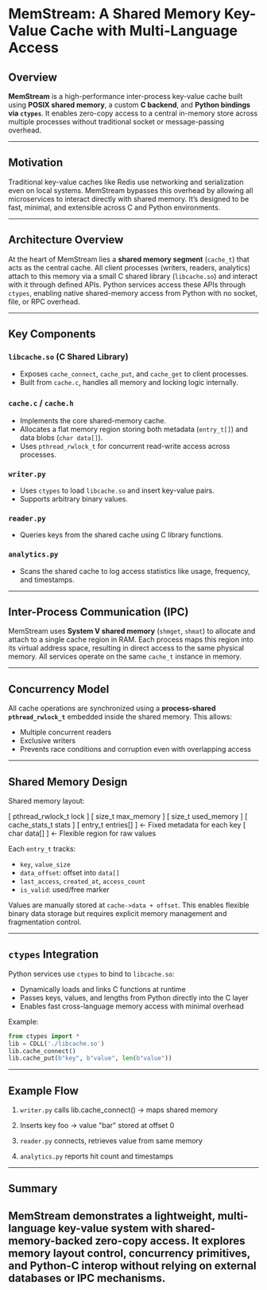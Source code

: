 # MemStream: A Shared Memory Key-Value Cache with Multi-Language Access

## Overview

**MemStream** is a high-performance inter-process key-value cache built using **POSIX shared memory**, a custom **C backend**, and **Python bindings via `ctypes`**. It enables zero-copy access to a central in-memory store across multiple processes without traditional socket or message-passing overhead.

---

## Motivation

Traditional key-value caches like Redis use networking and serialization even on local systems. MemStream bypasses this overhead by allowing all microservices to interact directly with shared memory. It’s designed to be fast, minimal, and extensible across C and Python environments.

---

## Architecture Overview

At the heart of MemStream lies a **shared memory segment** (`cache_t`) that acts as the central cache. All client processes (writers, readers, analytics) attach to this memory via a small C shared library (`libcache.so`) and interact with it through defined APIs. Python services access these APIs through `ctypes`, enabling native shared-memory access from Python with no socket, file, or RPC overhead.

---

## Key Components

### `libcache.so` (C Shared Library)
- Exposes `cache_connect`, `cache_put`, and `cache_get` to client processes.
- Built from `cache.c`, handles all memory and locking logic internally.

### `cache.c` / `cache.h`
- Implements the core shared-memory cache.
- Allocates a flat memory region storing both metadata (`entry_t[]`) and data blobs (`char data[]`).
- Uses `pthread_rwlock_t` for concurrent read-write access across processes.

### `writer.py`
- Uses `ctypes` to load `libcache.so` and insert key-value pairs.
- Supports arbitrary binary values.

### `reader.py`
- Queries keys from the shared cache using C library functions.

### `analytics.py`
- Scans the shared cache to log access statistics like usage, frequency, and timestamps.

---

## Inter-Process Communication (IPC)

MemStream uses **System V shared memory** (`shmget`, `shmat`) to allocate and attach to a single cache region in RAM. Each process maps this region into its virtual address space, resulting in direct access to the same physical memory. All services operate on the same `cache_t` instance in memory.

---

## Concurrency Model

All cache operations are synchronized using a **process-shared `pthread_rwlock_t`** embedded inside the shared memory. This allows:
- Multiple concurrent readers
- Exclusive writers
- Prevents race conditions and corruption even with overlapping access

---

## Shared Memory Design

Shared memory layout:

[ pthread_rwlock_t lock ]
[ size_t max_memory ]
[ size_t used_memory ]
[ cache_stats_t stats ]
[ entry_t entries[] ] <- Fixed metadata for each key
[ char data[] ] <- Flexible region for raw values


Each `entry_t` tracks:
- `key`, `value_size`
- `data_offset`: offset into `data[]`
- `last_access`, `created_at`, `access_count`
- `is_valid`: used/free marker

Values are manually stored at `cache->data + offset`. This enables flexible binary data storage but requires explicit memory management and fragmentation control.

---

## `ctypes` Integration

Python services use `ctypes` to bind to `libcache.so`:
- Dynamically loads and links C functions at runtime
- Passes keys, values, and lengths from Python directly into the C layer
- Enables fast cross-language memory access with minimal overhead

Example:

```python
from ctypes import *
lib = CDLL('./libcache.so')
lib.cache_connect()
lib.cache_put(b"key", b"value", len(b"value"))
```
---

## Example Flow
1. `writer.py` calls lib.cache_connect() → maps shared memory

2. Inserts key foo → value "bar" stored at offset 0

3. `reader.py` connects, retrieves value from same memory

4. `analytics.py` reports hit count and timestamps

---

## Summary

MemStream demonstrates a lightweight, multi-language key-value system with shared-memory-backed zero-copy access. It explores memory layout control, concurrency primitives, and Python-C interop without relying on external databases or IPC mechanisms.
---
